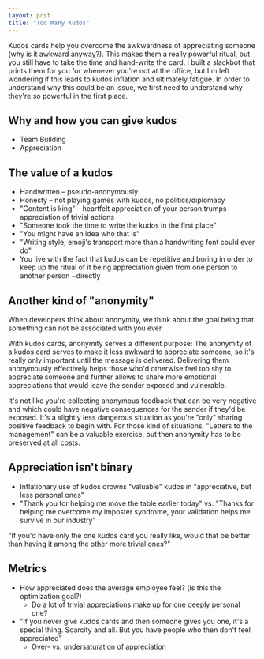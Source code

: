 ```yaml
---
layout: post
title: "Too Many Kudos"
---
```

Kudos cards help you overcome the awkwardness of appreciating someone (why is it awkward anyway?). This makes them a really powerful ritual, but you still have to take the time and hand-write the card. I built a slackbot that prints them for you for whenever you're not at the office, but I'm left wondering if this leads to kudos inflation and ultimately fatigue. In order to understand why this could be an issue, we first need to understand why they're so powerful in the first place.

## Why and how you can give kudos

- Team Building
- Appreciation

## The value of a kudos

- Handwritten – pseudo-anonymously
- Honesty – not playing games with kudos, no politics/diplomacy
- "Content is king" – heartfelt appreciation of your person trumps appreciation of trivial actions
- "Someone took the time to write the kudos in the first place"
- "You might have an idea who that is"
- "Writing style, emoji's transport more than a handwriting font could ever do"
- You live with the fact that kudos can be repetitive and boring in order to keep up the ritual of it being appreciation given from one person to another person ~directly

## Another kind of "anonymity"

When developers think about anonymity, we think about the goal being that something can not be associated with you ever.

With kudos cards, anonymity serves a different purpose: The anonymity of a kudos card serves to make it less awkward to appreciate someone, so it's really only important until the message is delivered. Delivering them anonymously effectively helps those who'd otherwise feel too shy to appreciate someone and further allows to share more emotional appreciations that would leave the sender exposed and vulnerable.

It's not like you're collecting anonymous feedback that can be very negative and which could have negative consequences for the sender if they'd be exposed. It's a slightly less dangerous situation as you're "only" sharing positive feedback to begin with. For those kind of situations, "Letters to the management" can be a valuable exercise, but then anonymity has to be preserved at all costs.

## Appreciation isn't binary

- Inflationary use of kudos drowns "valuable" kudos in "appreciative, but less personal ones"
- "Thank you for helping me move the table earlier today" vs. "Thanks for helping me overcome my imposter syndrome, your validation helps me survive in our industry"

"If you'd have only the one kudos card you really like, would that be better than having it among the other more trivial ones?"

## Metrics

- How appreciated does the average employee feel? (is this the optimization goal?)
  - Do a lot of trivial appreciations make up for one deeply personal one?
- "If you never give kudos cards and then someone gives you one, it's a special thing. Scarcity and all. But you have people who then don't feel appreciated"
  - Over- vs. undersaturation of appreciation
